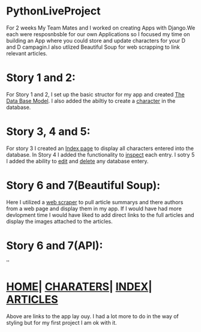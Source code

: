 # PythonLiveProject
For 2 weeks My Team Mates and I worked on creating  Apps with Django.We each were resposnbsble for our own Applications so I focused my time on building an App where you could store and update characters for your D and D campagin.I also utlized Beautiful Soup for web scrapping to link relevant articles.
# Story 1 and 2:
For Story 1 and 2, I set up the basic structor for my app and created [The Data Base Model](https://github.com/Driventobraise/PythonLiveProject/blob/main/DBmodel.png).
I also added the abiltiy to create a [character](https://github.com/Driventobraise/PythonLiveProject/blob/main/views1.png) in the database.
# Story 3, 4 and 5:
For story 3 I created an [Index page](https://github.com/Driventobraise/PythonLiveProject/blob/main/index.png) to display all characters entered into the database. In Story 4 I added the functionality to [inspect](https://github.com/Driventobraise/PythonLiveProject/blob/main/detailspage.png) each entry. I sotry 5 I added the ability to [edit](https://github.com/Driventobraise/PythonLiveProject/blob/main/editpage.png) and [delete](https://github.com/Driventobraise/PythonLiveProject/blob/main/views2.png) any database entery.
# Story 6 and 7(Beautiful Soup):
Here I utilized a [web scraper](https://github.com/Driventobraise/PythonLiveProject/blob/main/views3.png) to pull article summarys and there authors from a web page and display them in my app. If I would have had more devlopment time I would have liked to add direct links to the full articles and display the images attached to the articles. 
# Story 6 and 7(API):
''
# [HOME](https://github.com/Driventobraise/PythonLiveProject/blob/main/home.png)| [CHARATERS](https://github.com/Driventobraise/PythonLiveProject/blob/main/add_character.png)| [INDEX](https://github.com/Driventobraise/PythonLiveProject/blob/main/indexpg.png)| [ARTICLES](https://github.com/Driventobraise/PythonLiveProject/blob/main/webscraperpg.png)
Above are links to the app lay ouy. I had a lot more to do in the way of styling but for my first project I am ok with it.
